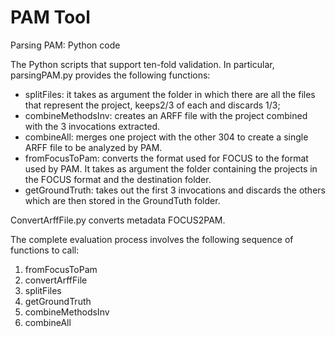 # PAM Tool

Parsing PAM: Python code

The Python scripts that support ten-fold validation. In particular, parsingPAM.py provides the following functions:

* splitFiles: it takes as argument the folder in which there are all the files that represent the project, keeps2/3 of each and discards 1/3;
* combineMethodsInv: creates an ARFF file with the project combined with the 3 invocations extracted.
* combineAll: merges one project with the other 304 to create a single ARFF file to be analyzed by PAM.
* fromFocusToPam: converts the format used for FOCUS to the format used by PAM. It takes as argument the folder containing the projects in the FOCUS format and the destination folder.
* getGroundTruth: takes out the first 3 invocations and discards the others which are then stored in the GroundTuth folder.

ConvertArffFile.py converts metadata FOCUS2PAM. 

The complete evaluation process involves the following sequence of functions to call:
1. fromFocusToPam
2. convertArffFile
3. splitFiles
4. getGroundTruth
5. combineMethodsInv
6. combineAll
